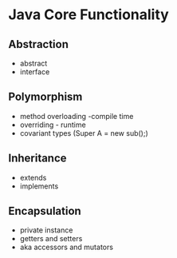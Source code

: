 # Java Core Functionality

## Abstraction
- abstract
- interface

## Polymorphism
- method overloading -compile time
- overriding - runtime
- covariant types (Super A = new sub();)

## Inheritance
- extends
- implements

## Encapsulation
- private instance
- getters and setters
- aka accessors and mutators